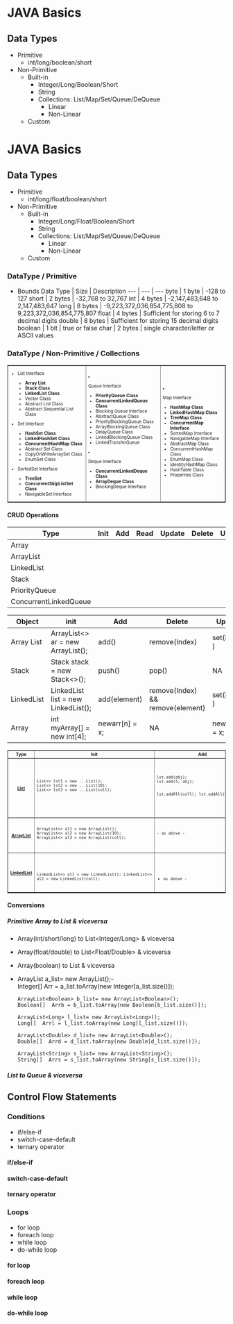 # JAVA Basics

## Data Types
- Primitive
  - int/long/boolean/short
- Non-Primitive
  - Built-in
    - Integer/Long/Boolean/Short
    - String
    - Collections: List/Map/Set/Queue/DeQueue
      - Linear
      - Non-Linear
  - Custom
# JAVA Basics

## Data Types
- Primitive
  - int/long/float/boolean/short
- Non-Primitive
  - Built-in
    - Integer/Long/Float/Boolean/Short
    - String
    - Collections: List/Map/Set/Queue/DeQueue
      - Linear
      - Non-Linear
  - Custom

### DataType / Primitive
- Bounds
 Data Type | Size | Description 
    --- | --- | --- 
    byte | 1 byte | -128 to 127
    short | 2 bytes | -32,768 to 32,767
    int | 4 bytes | -2,147,483,648 to 2,147,483,647
    long | 8 bytes | -9,223,372,036,854,775,808 to 9,223,372,036,854,775,807
    float | 4 bytes | Sufficient for storing 6 to 7 decimal digits
    double | 8 bytes |  Sufficient for storing 15 decimal digits
    boolean | 1 bit | true or false
    char | 2 bytes | single character/letter or ASCII values
 
### DataType / Non-Primitive / Collections
<table border="1" id="tbl_dt_pm_col" class="tbl-dt-pm-col">
  <tr>
    <td>

- List Interface
  - **Array List**
  - **Stack Class**
  - **LinkedList Class**
  - Vector Class
  - Abstract List Class
  - Abstract Sequential List Class
- Set Interface
  - **HashSet Class**
  - **LinkedHashSet Class**
  - **ConcurrentHashMap Class**
  - Abstract Set Class
  - CopyOnWriteArraySet Class
  - EnumSet Class
- SortedSet Interface
  - **TreeSet**
  - **ConcurrentSkipListSet Class**
  - NavigableSet Interface
      &nbsp;
    </td>
    <td>
 
- Queue Interface
  - **PriorityQueue Class**
  - **ConcurrentLinkedQueue Class**
  - Blocking Queue Interface
  - AbstractQueue Class
  - PriorityBlockingQueue Class
  - ArrayBlockingQueue Class
  - DelayQueue Class
  - LinkedBlockingQueue Class
  - LinkedTransferQueue
- Deque Interface
  - **ConcurrentLinkedDeque Class**
  - **ArrayDeque Class**
  - BlockingDeque Interface
      &nbsp;
    </td>
    <td>
 
- Map Interface
  - **HashMap Class**
  - **LinkedHashMap Class**
  - **TreeMap Class**
  - **ConcurrentMap Interface**
  - SortedMap Interface
  - NavigableMap Interface
  - AbstractMap Class
  - ConcurrentHashMap Class
  - EnumMap Class
  - IdentityHashMap Class
  - HashTable Class
  - Properties Class
      &nbsp;
    </td>
  </tr>
</table>





#### CRUD Operations
Type | Init | Add | Read | Update | Delete | Usage | Avoid
--- | --- | --- | --- | --- | --- | --- | ---
Array |  |  |  |  |  |  | 
ArrayList |  |  |  |  |   |  | 
LinkedList |  |  |  |  |   |  | 
Stack |  |  |  |  |   |  | 
PriorityQueue |  |  |  |  |   |  | 
ConcurrentLinkedQueue |  |  |  |  |   |  | 

Object | init | Add | Delete | Update| Read | Size | Contains 
--- | --- | --- | --- | --- | --- | --- | ---
Array List | ArrayList<> ar = new ArrayList<String>(); | add() | remove(Index) | set(index, <value>) | get(Index) | size() | --
Stack | Stack<Integer> stack = new Stack<>(); | push(<value>) | pop() | NA | peek() & search(<value>)  | size() |-- 
LinkedList | LinkedList<String> list = new LinkedList<String>(); |  add(element) | remove(Index) && remove(element) | set(index, <value>) | get(Index) | size() | contains(Object)
Array | int myArray[] = new int[4]; | newarr[n] = x;  | NA | newarr[n] = x; ) | newarr[n] | array.length | --

<table border="1" id="tbl_dt_pm_col" class="tbl-dt-pm-col">
  <tr>
    <th>Type</th>
    <th>Init</th>
    <th>Add</th>
    <th>Update</th>
    <th>Read</th>
    <th>Delete</th>
    <th>Size</th>
    <th>Iterator</th>
    <th>Misc</th>
  </tr>
  <tr>
    <th><a href="https://docs.oracle.com/javase/8/docs/api/java/util/List.html">List</a></th>
    <td>
      <pre>
List<> lst1 = new ...List<String>();
List<> lst2 = new ...List<String>(10);
List<> lst3 = new ...List<String>(coll);
      </pre>
    </td>
    <td>
      <pre>
lst.add(obj);
lst.add(5, obj);

lst.addAll(coll);
lst.addAll(5, coll);
      </pre>
    </td>
    <td>
      <pre>
lst.set(5, obj);
      </pre>
    </td>
    <td>
      <pre>
lst.get(5);

lst.indexOf(obj);

lst.subList(5, 10);
      </pre>
    </td>
    <td>
      <pre>
lst.remove(5);
lst.remove(obj);
lst.removeAll(coll);
lst.removeIf(5);
lst.removeRange(5, 10);

lst.retainAll(coll);

lst.clear();
      </pre>
    </td>
    <td>
      <pre>
lst.size();
      </pre>
    </td>
    <td>
      <pre>
lst.listIterator();
lst.listIterator(5);
      </pre>
    </td>
    <td>
      <pre>
lst.isEmpty();

lst.contains(obj);
lst.containsAll(obj);

lst.sort(comparator);
      </pre>
    </td>
  </tr>
  <tr>
    <th><a href="https://docs.oracle.com/javase/8/docs/api/java/util/ArrayList.html">ArrayList</a></th>
    <td>
      <pre>
ArrayList<> al1 = new ArrayList<String>();
ArrayList<> al2 = new ArrayList<String>(10);
ArrayList<> al3 = new ArrayList<String>(coll);
      </pre>
    </td>
    <td>
      <pre>
- as above -
      </pre>
    </td>
    <td>
      <pre>
- as above -
      </pre>
    </td>
    <td>
      <pre>
- as above -
      </pre>
    </td>
    <td>
      <pre>
- as above -
      </pre>
    </td>
    <td>
      <pre>
- as above -
al.trimToSize();
      </pre>
    </td>
    <td>
      <pre>
- as above -
al.forEach(action);

al.iterator();
al.spliterator();
      </pre>
    </td>
    <td>
      <pre>
- as above -
      </pre>
    </td>
  </tr>
  <tr>
    <th><a href="https://docs.oracle.com/javase/8/docs/api/java/util/LinkedList.html">LinkedList</a></th>
    <td>
      <pre>
LinkedList<> al1 = new LinkedList<String>();
LinkedList<> al2 = new LinkedList<String>(coll);
      </pre>
    </td>
    <td>
      <pre>
- as above -
      </pre>
    </td>
    <td>
      <pre>
- as above -
      </pre>
    </td>
    <td>
      <pre>
- as above -
      </pre>
    </td>
    <td>
      <pre>
- as above -
      </pre>
    </td>
    <td>
      <pre>
- as above -
al.trimToSize();
      </pre>
    </td>
    <td>
      <pre>
- as above -
al.forEach(action);

al.iterator();
al.spliterator();
      </pre>
    </td>
    <td>
      <pre>
- as above -
      </pre>
    </td>
  </tr>
</table>

#### Conversions
##### Primitive Array to List & viceversa
- Array(int/short/long) to List<Integer/Long> & viceversa
- Array(float/double) to List<Float/Double> & viceversa
- Array(boolean) to List<Boolean> & viceversa

- 	ArrayList<Integer> a_list= new ArrayList<Integer>();- 	
		Integer[]  Arr = a_list.toArray(new Integer[a_list.size()]);		
		
		ArrayList<Boolean> b_list= new ArrayList<Boolean>();		
		Boolean[]  Arrb = b_list.toArray(new Boolean[b_list.size()]);
		
		ArrayList<Long> l_list= new ArrayList<Long>();		
		Long[]  Arrl = l_list.toArray(new Long[l_list.size()]);
		
		ArrayList<Double> d_list= new ArrayList<Double>();		
		Double[]  Arrd = d_list.toArray(new Double[d_list.size()]);
		
		ArrayList<String> s_list= new ArrayList<String>();		
		String[]  Arrs = s_list.toArray(new String[s_list.size()]);

##### List to Queue & viceversa


## Control Flow Statements

### Conditions
- if/else-if
- switch-case-default
- ternary operator
#### if/else-if
#### switch-case-default
#### ternary operator

### Loops
- for loop
- foreach loop
- while loop
- do-while loop
#### for loop
#### foreach loop
#### while loop
#### do-while loop

<style>
#tbl_dt_pm_col {font-size:x-small;}
.tbl-dt-pm-col {font-size:x-small;}
</style>
